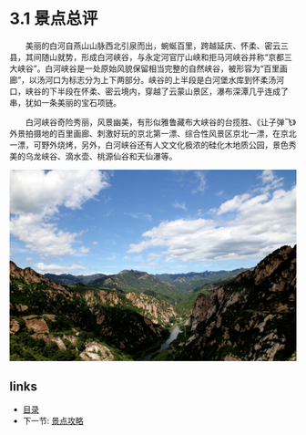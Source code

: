 # 3.1 景点总评

　　美丽的白河自燕山山脉西北引泉而出，蜿蜒百里，跨越延庆、怀柔、密云三县，其间随山就势，形成白河峡谷，与永定河官厅山峡和拒马河峡谷并称“京都三大峡谷”。白河峡谷是一处原始风貌保留相当完整的自然峡谷，被形容为“百里画廊”，以汤河口为标志分为上下两部分。峡谷的上半段是白河堡水库到怀柔汤河口，峡谷的下半段在怀柔、密云境内，穿越了云蒙山景区，瀑布深潭几乎连成了串，犹如一条美丽的宝石项链。

　　白河峡谷奇险秀丽，风景幽美，有形似雅鲁藏布大峡谷的台揽胜、《让子弹飞》外景拍摄地的百里画廊、刺激好玩的京北第一漂、综合性风景区京北一漂，在京北一漂，可野外烧烤，另外，白河峡谷还有人文文化极浓的硅化木地质公园，景色秀美的乌龙峡谷、滴水壶、桃源仙谷和天仙瀑等。

![](images/3.1.bhxg.jpg?raw=true)

## links
  * [目录](<preface.md>)
  * 下一节: [景点攻略](<03.2.md>)